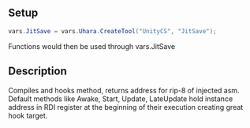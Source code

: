 ## Setup
```c#
vars.JitSave = vars.Uhara.CreateTool("UnityCS", "JitSave");
```
Functions would then be used through vars.JitSave   

## Description
Compiles and hooks method, returns address for rip-8 of injected asm.   
Default methods like Awake, Start, Update, LateUpdate hold instance address in RDI register at the beginning of their execution creating great hook target.
